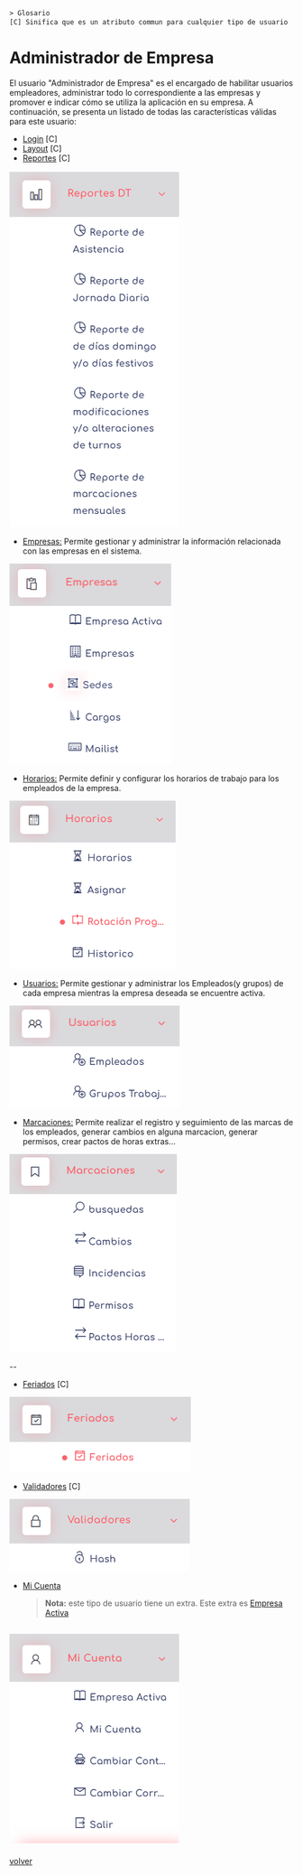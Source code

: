     > Glosario
    [C] Sinifica que es un atributo commun para cualquier tipo de usuario

# Administrador de Empresa

El usuario "Administrador de Empresa" es el encargado de habilitar usuarios empleadores, administrar todo lo correspondiente a las empresas y promover e indicar cómo se utiliza la aplicación en su empresa. A continuación, se presenta un listado de todas las características válidas para este usuario:

* [Login](../0.TodosLosUsuarios/Login.MD) [C]
* [Layout](../0.TodosLosUsuarios//Layout.MD) [C]
* [Reportes](../0.TodosLosUsuarios/./Reportes/Reportes.MD) [C]

![reportesLis](../0.TodosLosUsuarios/Img/ReportesList.png)
    
* [Empresas:](./Empresas/index.md) Permite gestionar y administrar la información relacionada con las empresas en el sistema.

![Empresas0](./img/Empresas0.png)
* [Horarios:](./Horarios/index.md) Permite definir y configurar los horarios de trabajo para los empleados de la empresa.

![Horario](./img/GHorario.png)

* [Usuarios:](./Usuarios/index.md) Permite gestionar y administrar los Empleados(y grupos) de cada empresa mientras la empresa deseada se encuentre activa.

![UsersG](./img/UsersG.png)

* [Marcaciones:](./Marcaciones.md) Permite realizar el registro y seguimiento de las marcas de los empleados, generar cambios en alguna marcacion, generar permisos, crear pactos de horas extras... 

![MarcacionesG](./img/MarcacionesG.png)
 
--
* [Feriados](./Feriados.MD) [C]

![fer](./img/FeriadosG.png)

* [Validadores](./Validadores.md)   [C] 

![val](./img/ValidadoresG.png)

* [Mi Cuenta](./MiCuenta.md) 
    > **Nota:** este tipo de usuario tiene un extra. Este extra es [Empresa Activa](./EmpresaActiva.md)
    

![mc](./img/MiCuentaGEmpresa.png)
--


 [volver](./../README.md)